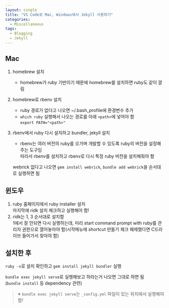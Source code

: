 ```yaml
---
layout: single
title: "VS Code로 Mac, Windows에서 Jekyll 사용하기"
categories:
  - Miscellaneous
tags:
  - Blogging
  - Jekyll
---
```


## Mac
1. homebrew 설치
    - homebrew가 ruby 기반이기 때문에 homebrew를 설치하면 ruby도 같이 깔림
2. homebrew로 rbenv 설치
    - ruby 경로가 없다고 나오면 ~/.bash_profile에 환경변수 추가
    - `which ruby` 실행해서 나오는 경로를 아래 `<path>`에 넣어야 함  
        `export PATH="<path>"`
3. rbenv에서 ruby 다시 설치하고 bundler, jekyll 설치  
    - rbenv는 여러 버전의 ruby를 오가며 개발할 수 있도록 ruby의 버전을 설정해주는 도구임  
        따라서 rbenv를 설치하고 rbenv로 다시 특정 ruby 버전을 설치해줘야 함
    
    webrick 없다고 나오면 `gem install webrick`, `bundle add webrick`을 순서대로 실행하면 됨

## 윈도우
1. ruby 홈페이지에서 ruby installer 설치  
    마지막에 ridk 설치 체크하고 실행해야 함!
2. ridk는 1, 3 순서대로 설치함  
    1에서 잘 안되면 다시 실행하는데, 미리 start command prompt with ruby를 관리자 권한으로 열어놓아야 함(시작메뉴에 shortcut 만들기 체크 해제했다면 C드라이브 들어가서 찾아야 함)

## 설치한 후
`ruby -v`로 설치 확인하고 `gem install jekyll bundler` 실행

`bundle exec jekyll serve`로 실행해보고 하라는거 나오면 그대로 하면 됨  
(`bundle install` 등 dependency 관련)

> ※ `bundle exec jekyll serve`는 `_config.yml` 파일이 있는 위치에서 실행해야 함!